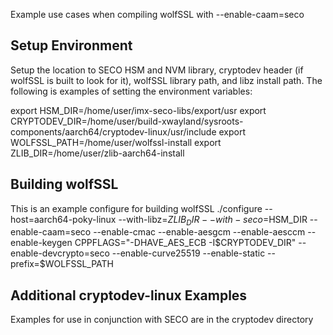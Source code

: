 Example use cases when compiling wolfSSL with --enable-caam=seco

## Setup Environment

Setup the location to SECO HSM and NVM library, cryptodev header (if wolfSSL is built to look for it), wolfSSL library path, and libz install path. The following is examples of setting the environment variables:

export HSM_DIR=/home/user/imx-seco-libs/export/usr
export CRYPTODEV_DIR=/home/user/build-xwayland/sysroots-components/aarch64/cryptodev-linux/usr/include
export WOLFSSL_PATH=/home/user/wolfssl-install
export ZLIB_DIR=/home/user/zlib-aarch64-install

## Building wolfSSL
This is an example configure for building wolfSSL
./configure --host=aarch64-poky-linux --with-libz=$ZLIB_DIR --with-seco=$HSM_DIR --enable-caam=seco --enable-cmac --enable-aesgcm --enable-aesccm --enable-keygen CPPFLAGS="-DHAVE_AES_ECB -I$CRYPTODEV_DIR" --enable-devcrypto=seco --enable-curve25519 --enable-static --prefix=$WOLFSSL_PATH

## Additional cryptodev-linux Examples
Examples for use in conjunction with SECO are in the cryptodev directory
